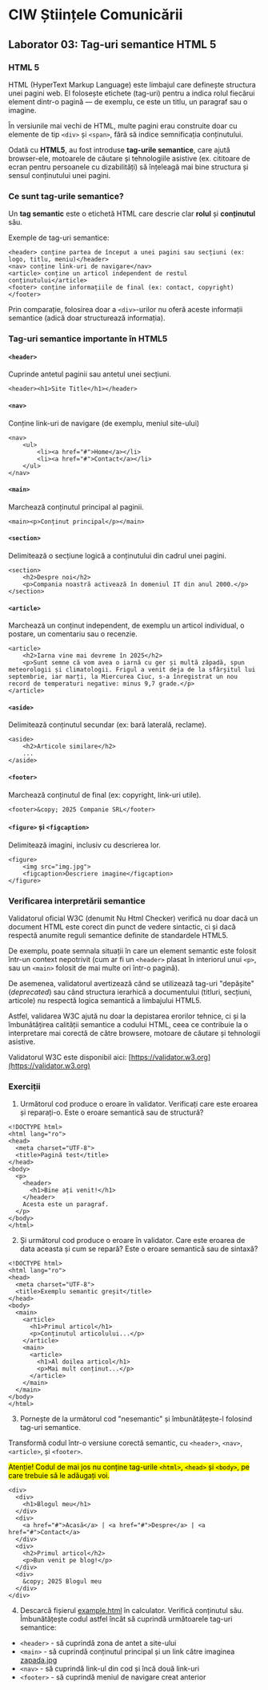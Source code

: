 # CIW Științele Comunicării

## Laborator 03: Tag-uri semantice HTML 5

### HTML 5

HTML (HyperText Markup Language) este limbajul care definește structura unei pagini web. El folosește etichete (tag-uri) pentru a indica rolul fiecărui element dintr-o pagină — de exemplu, ce este un titlu, un paragraf sau o imagine.

În versiunile mai vechi de HTML, multe pagini erau construite doar cu elemente de tip `<div>` și `<span>`, fără să indice semnificația conținutului.

Odată cu **HTML5**, au fost introduse **tag-urile semantice**, care ajută browser-ele, motoarele de căutare și tehnologiile asistive (ex. cititoare de ecran pentru persoanele cu dizabilități) să înțeleagă mai bine structura și sensul conținutului unei pagini.

### Ce sunt tag-urile semantice?

Un **tag semantic** este o etichetă HTML care descrie clar **rolul** și **conținutul** său.

Exemple de tag-uri semantice:
```
<header> conține partea de început a unei pagini sau secțiuni (ex: logo, titlu, meniu)</header>
<nav> conține link-uri de navigare</nav>
<article> conține un articol independent de restul conținutului</article>
<footer> conține informațiile de final (ex: contact, copyright)</footer>
```

Prin comparație, folosirea doar a `<div>`-urilor nu oferă aceste informații semantice (adică doar structurează informația).

### Tag-uri semantice importante în HTML5

#### `<header>`
Cuprinde antetul paginii sau antetul unei secțiuni.
```
<header><h1>Site Title</h1></header>
```

#### `<nav>`
Conține link-uri de navigare (de exemplu, meniul site-ului)
```
<nav>
    <ul>
        <li><a href="#">Home</a></li>
        <li><a href="#">Contact</a></li>
    </ul>
</nav>
```

#### `<main>`
Marchează conținutul principal al paginii.
```
<main><p>Conținut principal</p></main>
```

#### `<section>`
Delimitează o secțiune logică a conținutului din cadrul unei pagini.
```
<section>
    <h2>Despre noi</h2>
    <p>Compania noastră activează în domeniul IT din anul 2000.</p>
</section>
```

#### `<article>`
Marchează un conținut independent, de exemplu un articol individual, o postare, un comentariu sau o recenzie.
```
<article>
    <h2>Iarna vine mai devreme în 2025</h2>
    <p>Sunt semne că vom avea o iarnă cu ger și multă zăpadă, spun meteorologii și climatologii. Frigul a venit deja de la sfârșitul lui septembrie, iar marți, la Miercurea Ciuc, s-a înregistrat un nou record de temperaturi negative: minus 9,7 grade.</p>
</article>
```

#### `<aside>`
Delimitează conținutul secundar (ex: bară laterală, reclame).
```
<aside>
    <h2>Articole similare</h2>
    ...
</aside>
```

#### `<footer>`
Marchează conținutul de final (ex: copyright, link-uri utile).
```
<footer>&copy; 2025 Companie SRL</footer>
```

#### `<figure>` și `<figcaption>`
Delimitează imagini, inclusiv cu descrierea lor.
```
<figure>
    <img src="img.jpg">
    <figcaption>Descriere imagine</figcaption>
</figure>
```

### Verificarea interpretării semantice
Validatorul oficial W3C (denumit Nu Html Checker) verifică nu doar dacă un document HTML este corect din punct de vedere sintactic, ci și dacă respectă anumite reguli semantice definite de standardele HTML5.

De exemplu, poate semnala situații în care un element semantic este folosit într-un context nepotrivit (cum ar fi un `<header>` plasat în interiorul unui `<p>`, sau un `<main>` folosit de mai multe ori într-o pagină).

De asemenea, validatorul avertizează când se utilizează tag-uri "depășite" (*deprecated*) sau când structura ierarhică a documentului (titluri, secțiuni, articole) nu respectă logica semantică a limbajului HTML5.

Astfel, validarea W3C ajută nu doar la depistarea erorilor tehnice, ci și la îmbunătățirea calității semantice a codului HTML, ceea ce contribuie la o interpretare mai corectă de către browsere, motoare de căutare și tehnologii asistive.

Validatorul W3C este disponibil aici: [https://validator.w3.org](https://validator.w3.org)

### Exerciții
1) Următorul cod produce o eroare în validator. Verificați care este eroarea și reparați-o. Este o eroare semantică sau de structură?

```
<!DOCTYPE html>
<html lang="ro">
<head>
  <meta charset="UTF-8">
  <title>Pagină test</title>
</head>
<body>
  <p>
    <header>
      <h1>Bine ați venit!</h1>
    </header>
    Acesta este un paragraf.
  </p>
</body>
</html>
```

2) Și următorul cod produce o eroare în validator. Care este eroarea de data aceasta și cum se repară? Este o eroare semantică sau de sintaxă?

```
<!DOCTYPE html>
<html lang="ro">
<head>
  <meta charset="UTF-8">
  <title>Exemplu semantic greșit</title>
</head>
<body>
  <main>
    <article>
      <h1>Primul articol</h1>
      <p>Conținutul articolului...</p>
    </article>
    <main>
      <article>
        <h1>Al doilea articol</h1>
        <p>Mai mult conținut...</p>
      </article>
    </main>
  </main>
</body>
</html>
```

3) Pornește de la următorul cod "nesemantic" și îmbunătățește-l folosind tag-uri semantice.

Transformă codul într-o versiune corectă semantic, cu `<header>`, `<nav>`, `<article>`, și `<footer>`.

<mark>Atenție! Codul de mai jos nu conține tag-urile `<html>`, `<head>` și `<body>`, pe care trebuie să le adăugați voi.</mark>

```
<div>
  <div>
    <h1>Blogul meu</h1>
  </div>
  <div>
    <a href="#">Acasă</a> | <a href="#">Despre</a> | <a href="#">Contact</a>
  </div>
  <div>
    <h2>Primul articol</h2>
    <p>Bun venit pe blog!</p>
  </div>
  <div>
    &copy; 2025 Blogul meu
  </div>
</div>
```

4) Descarcă fișierul <a href="lab03/example.html" download>example.html</a> în calculator. Verifică conținutul său. Îmbunătățește codul astfel încât să cuprindă următoarele tag-uri semantice:
- `<header>` - să cuprindă zona de antet a site-ului
- `<main>` - să cuprindă conținutul principal și un link către imaginea <a href="lab03/zapada.jpg" download>zapada.jpg</a>
- `<nav>` - să cuprindă link-ul din cod și încă două link-uri
- `<footer>` - să cuprindă meniul de navigare creat anterior